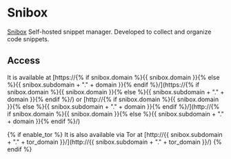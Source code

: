 # Snibox

[Snibox](https://snibox.github.io/) Self-hosted snippet manager. Developed to collect and organize code snippets.

## Access

It is available at [https://{% if snibox.domain %}{{ snibox.domain }}{% else %}{{ snibox.subdomain + "." + domain }}{% endif %}/](https://{% if snibox.domain %}{{ snibox.domain }}{% else %}{{ snibox.subdomain + "." + domain }}{% endif %}/) or [http://{% if snibox.domain %}{{ snibox.domain }}{% else %}{{ snibox.subdomain + "." + domain }}{% endif %}/](http://{% if snibox.domain %}{{ snibox.domain }}{% else %}{{ snibox.subdomain + "." + domain }}{% endif %}/)

{% if enable_tor %}
It is also available via Tor at [http://{{ snibox.subdomain + "." + tor_domain }}/](http://{{ snibox.subdomain + "." + tor_domain }}/)
{% endif %}
